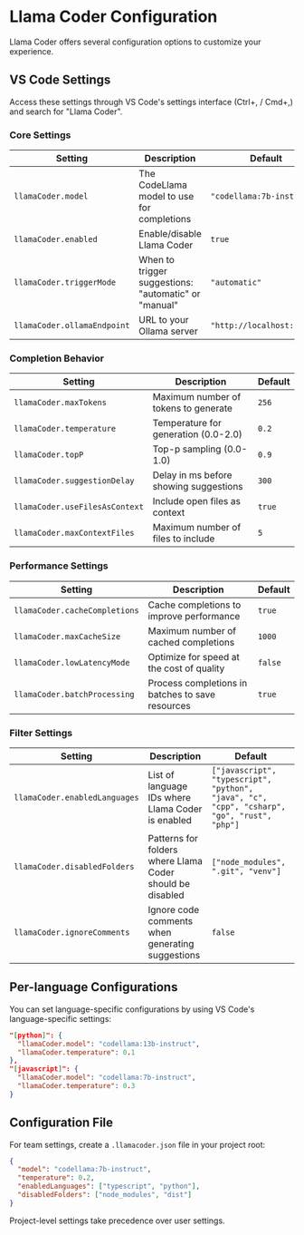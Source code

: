 # Llama Coder Configuration

Llama Coder offers several configuration options to customize your experience.

## VS Code Settings

Access these settings through VS Code's settings interface (Ctrl+, / Cmd+,) and search for "Llama Coder".

### Core Settings

| Setting | Description | Default |
|---------|-------------|---------|
| `llamaCoder.model` | The CodeLlama model to use for completions | `"codellama:7b-instruct"` |
| `llamaCoder.enabled` | Enable/disable Llama Coder | `true` |
| `llamaCoder.triggerMode` | When to trigger suggestions: "automatic" or "manual" | `"automatic"` |
| `llamaCoder.ollamaEndpoint` | URL to your Ollama server | `"http://localhost:11434"` |

### Completion Behavior

| Setting | Description | Default |
|---------|-------------|---------|
| `llamaCoder.maxTokens` | Maximum number of tokens to generate | `256` |
| `llamaCoder.temperature` | Temperature for generation (0.0-2.0) | `0.2` |
| `llamaCoder.topP` | Top-p sampling (0.0-1.0) | `0.9` |
| `llamaCoder.suggestionDelay` | Delay in ms before showing suggestions | `300` |
| `llamaCoder.useFilesAsContext` | Include open files as context | `true` |
| `llamaCoder.maxContextFiles` | Maximum number of files to include | `5` |

### Performance Settings

| Setting | Description | Default |
|---------|-------------|---------|
| `llamaCoder.cacheCompletions` | Cache completions to improve performance | `true` |
| `llamaCoder.maxCacheSize` | Maximum number of cached completions | `1000` |
| `llamaCoder.lowLatencyMode` | Optimize for speed at the cost of quality | `false` |
| `llamaCoder.batchProcessing` | Process completions in batches to save resources | `true` |

### Filter Settings

| Setting | Description | Default |
|---------|-------------|---------|
| `llamaCoder.enabledLanguages` | List of language IDs where Llama Coder is enabled | `["javascript", "typescript", "python", "java", "c", "cpp", "csharp", "go", "rust", "php"]` |
| `llamaCoder.disabledFolders` | Patterns for folders where Llama Coder should be disabled | `["node_modules", ".git", "venv"]` |
| `llamaCoder.ignoreComments` | Ignore code comments when generating suggestions | `false` |

## Per-language Configurations

You can set language-specific configurations by using VS Code's language-specific settings:

```json
"[python]": {
  "llamaCoder.model": "codellama:13b-instruct",
  "llamaCoder.temperature": 0.1
},
"[javascript]": {
  "llamaCoder.model": "codellama:7b-instruct",
  "llamaCoder.temperature": 0.3
}
```

## Configuration File

For team settings, create a `.llamacoder.json` file in your project root:

```json
{
  "model": "codellama:7b-instruct",
  "temperature": 0.2,
  "enabledLanguages": ["typescript", "python"],
  "disabledFolders": ["node_modules", "dist"]
}
```

Project-level settings take precedence over user settings.

